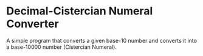 # Decimal-Cistercian Numeral Converter

A simple program that converts a given base-10 number and converts it into a base-10000 number (Cistercian Numeral).